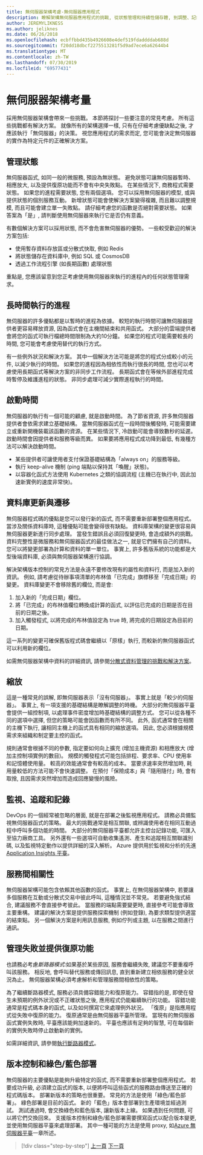 ```yaml
---
title: 無伺服器架構考慮-無伺服器應用程式
description: 瞭解架構無伺服器應用程式的挑戰, 從狀態管理和持續性儲存體, 到調整、記錄、追蹤和診斷。
author: JEREMYLIKNESS
ms.author: jeliknes
ms.date: 06/26/2018
ms.openlocfilehash: ecbffbbd435b4926608e4def519fdaddddab688d
ms.sourcegitcommit: f20dd18dbcf2275513281f5d9ad7ece6a62644b4
ms.translationtype: MT
ms.contentlocale: zh-TW
ms.lasthandoff: 07/30/2019
ms.locfileid: "69577431"
---
```

# <a name="serverless-architecture-considerations"></a>無伺服器架構考量

採用無伺服器架構會帶來一些挑戰。 本節將探討一些要注意的常見考慮。 所有這些挑戰都有解決方案。 就像所有的架構選擇一樣, 只有在仔細考慮優缺點之後, 才應該執行「無伺服器」的決策。 視您應用程式的需求而定, 您可能會決定無伺服器的實作為特定元件的正確解決方案。

## <a name="managing-state"></a>管理狀態

無伺服器函式, 如同一般的微服務, 預設為無狀態。 避免狀態可讓無伺服器暫時、相應放大, 以及提供復原功能而不會有中央失敗點。 在某些情況下, 商務程式需要狀態。 如果您的進程需要狀態, 您有兩個選項。 您可以採用無伺服器的模型, 或與提供狀態的個別服務互動。 新增狀態可能會使解決方案變得複雜, 而且難以調整規模, 而且可能會建立單一失敗點。 請仔細考慮您的函數是否絕對需要狀態。 如果答案為「是」, 請判斷使用無伺服器來執行它是否仍有意義。

有數個解決方案可以採用狀態, 而不會危害無伺服器的優勢。 一些較受歡迎的解決方案包括:

* 使用暫存資料存放區或分散式快取, 例如 Redis
* 將狀態儲存在資料庫中, 例如 SQL 或 CosmosDB
* 透過工作流程引擎 (如長期函數) 處理狀態

重點是, 您應該留意到您正考慮使用無伺服器來執行的進程內的任何狀態管理需求。

## <a name="long-running-processes"></a>長時間執行的進程

無伺服器的許多優點都是以暫時的進程為依據。 較短的執行時間可讓無伺服器提供者更容易釋放資源, 因為函式會在主機間結束和共用函式。 大部分的雲端提供者會將您的函式可執行檔總時間限制為大約10分鐘。 如果您的程式可能需要較長的時間, 您可能會考慮使用替代的執行方式。

有一些例外狀況和解決方案。 其中一個解決方法可能是將您的程式分成較小的元件, 以減少執行的時間。 如果您的進程因為相依性而執行很長的時間, 您也可以考慮使用長期函式等解決方案的非同步工作流程。 長期函式會在等候外部進程完成時暫停及維護進程的狀態。 非同步處理可減少實際進程執行的時間。

## <a name="startup-time"></a>啟動時間

無伺服器的執行有一個可能的顧慮, 就是啟動時間。 為了節省資源, 許多無伺服器提供者會依需求建立基礎結構。 當無伺服器函式在一段時間後觸發時, 可能需要建立或重新開機裝載該函數的資源。 在某些情況下, 冷啟動可能會導致數秒的延遲。 啟動時間會因提供者和服務等級而異。 如果要將應用程式成功降到最低, 有幾種方法可以解決啟動時間。

* 某些提供者可讓使用者支付保證基礎結構為「always on」的服務等級。
* 執行 keep-alive 機制 (ping 端點以保持其「喚醒」狀態)。
* 以容器化函式方法使用 Kubernetes 之類的協調流程 (主機已在執行中, 因此加速新實例的速度非常快)。

## <a name="database-updates-and-migrations"></a>資料庫更新與遷移

無伺服器程式碼的優點是您可以發行新的函式, 而不需要重新部署整個應用程式。 當涉及關係資料庫時, 這種優點可能會變得很有缺點。 資料庫架構的變更很容易與無伺服器更新進行同步處理。 當發生錯誤且必須回復變更時, 會造成額外的挑戰。 資料完整性是微服務和無伺服器函式的最佳做法之一, 就是它們擁有自己的資料。 您可以將變更部署為計算和資料的單一單位。 事實上, 許多舊版系統的功能都是大型後端資料庫, 必須與無伺服器架構進行協調。

解決架構版本控制的常見方法是永遠不要修改現有的屬性和資料行, 而是加入新的資訊。 例如, 請考慮從待辦事項清單的布林值「已完成」旗標移至「完成日期」的變更。 資料庫變更不會移除舊的欄位, 而是會:

1. 加入新的「完成日期」欄位。
1. 將「已完成」的布林值欄位轉換成計算的函式, 以評估已完成的日期是否在目前的日期之後。
1. 加入觸發程式, 以將完成的布林值設定為 true 時, 將完成的日期設定為目前的日期。

這一系列的變更可確保舊版程式碼會繼續以「原樣」執行, 而較新的無伺服器函式可以利用新的欄位。

如需無伺服器架構中資料的詳細資訊, 請參閱[分散式資料管理的挑戰和解決方案](../microservices/architect-microservice-container-applications/distributed-data-management.md)。

## <a name="scaling"></a>縮放

這是一種常見的誤解, 即無伺服器表示「沒有伺服器」。 事實上就是「較少的伺服器」。 事實上, 有一項支援的基礎結構是瞭解調整的時機。 大部分的無伺服器平臺會提供一組控制項, 以處理事件密度增加時基礎結構的調整方式。 您可以從各種不同的選項中選擇, 但您的策略可能會因函數而有所不同。 此外, 函式通常會在相關的主機下執行, 讓相同主機上的函式具有相同的縮放選項。 因此, 您必須根據規模需求來組織和制定要主控的函式。

規則通常會根據不同的參數, 指定要如何向上擴充 (增加主機資源) 和相應放大 (增加主控制項實例的數目)。 規模的觸發程式可能包括排程、要求率、CPU 使用率和記憶體使用量。 較高的效能通常會有較高的成本。 當要求速率突然增加時, 耗用量較低的方法可能不會快速調整。 在預付「保險成本」與「隨用隨付」時, 會有取捨, 且因需求突然增加而造成回應變慢的風險。

## <a name="monitoring-tracing-and-logging"></a>監視、追蹤和記錄

DevOps 的一個經常被忽略的層面, 就是在部署之後監視應用程式。 請務必具備監視無伺服器函式的策略。 最大的挑戰通常是相互關聯, 或辨識使用者在相同互動過程中呼叫多個功能的時間。 大部分的無伺服器平臺都允許主控台記錄功能, 可匯入至協力廠商工具。 另外還有一些選項可自動收集遙測、產生和追蹤相互關聯識別碼, 以及監視特定動作以提供詳細的深入解析。 Azure 提供用於監視和分析的先進[Application Insights 平臺](https://docs.microsoft.com/azure/azure-functions/functions-monitoring)。

## <a name="inter-service-dependencies"></a>服務間相關性

無伺服器架構可能包含依賴其他函數的函式。 事實上, 在無伺服器架構中, 若要讓多個服務在互動或分散式交易中彼此呼叫, 這種情況並不常見。 若要避免強式結合, 建議服務不會直接參考彼此。 當服務的端點需要變更時, 直接參考可能會導致主要重構。 建議的解決方案是提供服務探索機制 (例如登錄), 為要求類型提供適當的結束點。 另一個解決方案是利用訊息服務, 例如佇列或主題, 以在服務之間進行通訊。

## <a name="managing-failure-and-providing-resiliency"></a>管理失敗並提供復原功能

也請務必考慮*斷路器模式*:如果基於某些原因, 服務會繼續失敗, 建議您不要重複呼叫該服務。 相反地, 會呼叫替代服務或傳回訊息, 直到重新建立相依服務的健全狀況為止。 無伺服器架構必須考慮解析和管理服務間相依性的策略。

為了繼續斷路器模式, 服務必須具備容錯能力和復原能力。 容錯指的是, 即使在發生未預期的例外狀況或不正確狀態之後, 應用程式仍能繼續執行的功能。 容錯功能通常是程式碼本身的函式, 以及如何撰寫它來處理例外狀況。 「復原」是指應用程式從失敗中復原的能力。 復原通常是由無伺服器平臺所管理。 當現有的無伺服器函式實例失敗時, 平臺應該能夠加速新的。 平臺也應該有足夠的智慧, 可在每個新的實例失敗時停止啟動新的實例。

如需詳細資訊, 請參閱[執行斷路器模式](../microservices/implement-resilient-applications/implement-circuit-breaker-pattern.md)。

## <a name="versioning-and-greenblue-deployments"></a>版本控制和綠色/藍色部署

無伺服器的主要優點是能夠升級特定的函式, 而不需要重新部署整個應用程式。 若要成功升級, 必須建立函式的版本, 以便將呼叫這些函式的服務路由傳送至正確的程式碼版本。 部署新版本的策略也很重要。 常見的方法是使用「綠色/藍色部署」。 綠色部署是目前的函式。 新的「藍色」版本會部署到生產環境並經過測試。 測試通過時, 會交換綠色和藍色版本, 讓新版本上線。 如果遇到任何問題, 可以將它們交換回來。 支援版本控制和綠色/藍色部署需要撰寫函式以配合版本變更, 並使用無伺服器平臺來處理部署。 其中一種可能的方法是使用 proxy, 如[Azure 無伺服器平臺](azure-functions.md#proxies)一章所述。

>[!div class="step-by-step"]
>[上一頁](serverless-architecture.md)
>[下一頁](serverless-design-examples.md)
